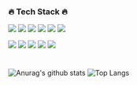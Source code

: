 <h3>🔥 Tech Stack 🔥</h3>
<p><img src="https://img.shields.io/badge/JAVA-007396?style=for-the-badge&logo=java&logoColor=white">
<img src="https://img.shields.io/badge/SPRING-6DB33F?style=for-the-badge&logo=Spring&logoColor=white">
<img src="https://img.shields.io/badge/Spring boot-6DB33F?style=for-the-badge&logo=Spring Boot&logoColor=white">
<img src="https://img.shields.io/badge/Spring security-6DB33F?style=for-the-badge&logo=Spring Security&logoColor=white">
<img src="https://img.shields.io/badge/mysql-4479A1?style=for-the-badge&logo=mysql&logoColor=white">
<img src="https://img.shields.io/badge/github-181717?style=for-the-badge&logo=github&logoColor=white">
</p>
<p>
<img src="https://img.shields.io/badge/amazon S3-569A31?style=for-the-badge&logo=amazon s3&logoColor=white">
<img src="https://img.shields.io/badge/amazon ec2-FF9900?style=for-the-badge&logo=amazon ec2&logoColor=white">
<img src="https://img.shields.io/badge/amazon rds-527FFF?style=for-the-badge&logo=amazon rds&logoColor=white">
<img src="https://img.shields.io/badge/docker-2496ED?style=for-the-badge&logo=docker&logoColor=white">
<img src="https://img.shields.io/badge/amazon rds-527FFF?style=for-the-badge&logo=amazon rds&logoColor=white">
</p>


#
![Anurag's github stats](https://github-readme-stats.vercel.app/api?username=Mins00oo&count_private=true&show_icons=true&theme=tokyonight)
![Top Langs](https://github-readme-stats.vercel.app/api/top-langs/?username=mins00oo&layout=compact&theme=tokyonight)

